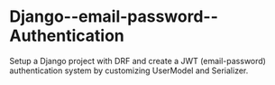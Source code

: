 # Django--email-password--Authentication
Setup a Django project with DRF and create a JWT (email-password) authentication system by customizing UserModel and Serializer.
